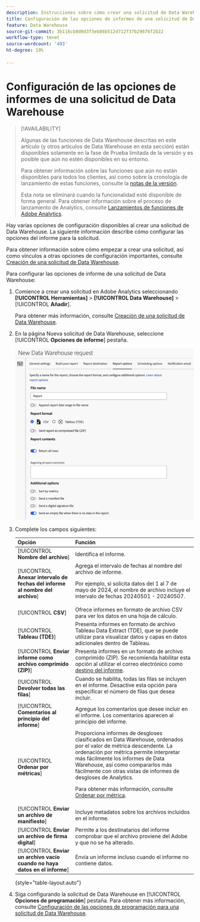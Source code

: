 ```yaml
---
description: Instrucciones sobre cómo crear una solicitud de Data Warehouse.
title: Configuración de las opciones de informes de una solicitud de Data Warehouse
feature: Data Warehouse
source-git-commit: 3b116cb8d0d3f3eb86b512d712f37b29876f2b22
workflow-type: tm+mt
source-wordcount: '493'
ht-degree: 19%

---
```


# Configuración de las opciones de informes de una solicitud de Data Warehouse

>[!AVAILABILITY]
>
>Algunas de las funciones de Data Warehouse descritas en este artículo (y otros artículos de Data Warehouse en esta sección) están disponibles solamente en la fase de Prueba limitada de la versión y es posible que aún no estén disponibles en su entorno.
>
>Para obtener información sobre las funciones que aún no están disponibles para todos los clientes, así como sobre la cronología de lanzamiento de estas funciones, consulte la [notas de la versión](/help/release-notes/latest.md).
>
>Esta nota se eliminará cuando la funcionalidad esté disponible de forma general. Para obtener información sobre el proceso de lanzamiento de Analytics, consulte [Lanzamientos de funciones de Adobe Analytics](/help/release-notes/releases.md).

Hay varias opciones de configuración disponibles al crear una solicitud de Data Warehouse. La siguiente información describe cómo configurar las opciones del informe para la solicitud.

Para obtener información sobre cómo empezar a crear una solicitud, así como vínculos a otras opciones de configuración importantes, consulte [Creación de una solicitud de Data Warehouse](/help/export/data-warehouse/create-request/t-dw-create-request.md).

Para configurar las opciones de informe de una solicitud de Data Warehouse:

1. Comience a crear una solicitud en Adobe Analytics seleccionando **[!UICONTROL Herramientas]** > **[!UICONTROL Data Warehouse]** > [!UICONTROL **Añadir**].

   Para obtener más información, consulte [Creación de una solicitud de Data Warehouse](/help/export/data-warehouse/create-request/t-dw-create-request.md).

1. En la página Nueva solicitud de Data Warehouse, seleccione [!UICONTROL **Opciones de informe**] pestaña.

   ![Pestaña Destino del informe](assets/dw-report-options.png) <!-- update screenshot to include Sort by metrics -->

1. Complete los campos siguientes:

   | Opción | Función |
   |---------|----------|
   | [!UICONTROL **Nombre del archivo**] | Identifica el informe. |
   | [!UICONTROL **Anexar intervalo de fechas del informe al nombre del archivo**] | Agrega el intervalo de fechas al nombre del archivo de informe. <p>Por ejemplo, si solicita datos del 1 al 7 de mayo de 2024, el nombre de archivo incluye el intervalo de fechas 20240501 - 20240507.</p> |
   | [!UICONTROL **CSV**] | Ofrece informes en formato de archivo CSV para ver los datos en una hoja de cálculo. |
   | [!UICONTROL **Tableau (TDE)**] | Presenta informes en formato de archivo Tableau Data Extract (TDE), que se puede utilizar para visualizar datos y capas en datos adicionales dentro de Tableau. |
   | [!UICONTROL **Enviar informe como archivo comprimido (ZIP)**] | Presenta informes en un formato de archivo comprimido (ZIP). Se recomienda habilitar esta opción al utilizar el correo electrónico como [destino del informe](/help/export/data-warehouse/create-request/dw-request-report-destinations.md). |
   | [!UICONTROL **Devolver todas las filas**] | Cuando se habilita, todas las filas se incluyen en el informe. Desactive esta opción para especificar el número de filas que desea incluir. |
   | [!UICONTROL **Comentarios al principio del informe**] | Agregue los comentarios que desee incluir en el informe. Los comentarios aparecen al principio del informe. |
   | [!UICONTROL **Ordenar por métricas**] | Proporciona informes de desgloses clasificados en Data Warehouse, ordenados por el valor de métrica descendente. La ordenación por métrica permite interpretar más fácilmente los informes de Data Warehouse, así como compararlos más fácilmente con otras vistas de informes de desgloses de Analytics.<p>Para obtener más información, consulte [Ordenar por métrica](/help/export/data-warehouse/sorting-by-metric.md).</p> |
   | [!UICONTROL **Enviar un archivo de manifiesto**] | Incluye metadatos sobre los archivos incluidos en el informe.<!-- What kind of metadata is included in the manifest file? --> |
   | [!UICONTROL **Enviar un archivo de firma digital**] | Permite a los destinatarios del informe comprobar que el archivo proviene del Adobe y que no se ha alterado. |
   | [!UICONTROL **Enviar un archivo vacío cuando no haya datos en el informe**] | Envía un informe incluso cuando el informe no contiene datos. |

   {style="table-layout:auto"}

1. Siga configurando la solicitud de Data Warehouse en [!UICONTROL **Opciones de programación**] pestaña. Para obtener más información, consulte [Configuración de las opciones de programación para una solicitud de Data Warehouse](/help/export/data-warehouse/create-request/dw-request-scheduling.md).